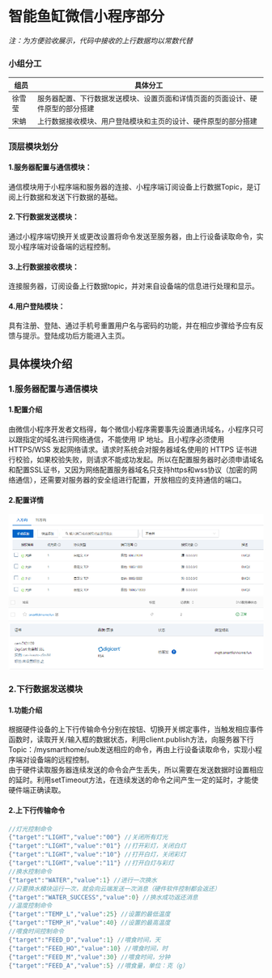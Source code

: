 <link href="markdown.css" rel="stylesheet"></link>

# 智能鱼缸微信小程序部分    
*注：为方便验收展示，代码中接收的上行数据均以常数代替*  

### 小组分工  
组员|具体分工
----|-----
徐雪莹	|服务器配置、下行数据发送模块、设置页面和详情页面的页面设计、硬件原型的部分搭建
宋蚺	|上行数据接收模块、用户登陆模块和主页的设计、硬件原型的部分搭建

### 顶层模块划分  
#### 1.服务器配置与通信模块：   
通信模块用于小程序端和服务器的连接、小程序端订阅设备上行数据Topic，是订阅上行数据和发送下行数据的基础。  
#### 2.下行数据发送模块：  
通过小程序端切换开关或更改设置将命令发送至服务器，由上行设备读取命令，实现小程序端对设备端的远程控制。  
#### 3.上行数据接收模块：  
连接服务器，订阅设备上行数据topic，并对来自设备端的信息进行处理和显示。  
#### 4.用户登陆模块：  
具有注册、登陆、通过手机号重置用户名与密码的功能，并在相应步骤给予应有反馈与提示。登陆成功后方能进入主页。   
  
## 具体模块介绍
### 1.服务器配置与通信模块  
#### 1.配置介绍  
由微信小程序开发者文档得，每个微信小程序需要事先设置通讯域名，小程序只可以跟指定的域名进行网络通信，不能使用 IP 地址。且小程序必须使用 HTTPS/WSS 发起网络请求。请求时系统会对服务器域名使用的 HTTPS 证书进行校验，如果校验失败，则请求不能成功发起。所以在配置服务器时必须申请域名和配置SSL证书，又因为网络配置服务器域名只支持https和wss协议（加密的网络通信），还需要对服务器的安全组进行配置，开放相应的支持通信的端口。    
#### 2.配置详情  
![安全组配置](https://github.com/xxy11122/Fish/blob/main/%E5%AE%89%E5%85%A8%E7%BB%84%E9%85%8D%E7%BD%AE.png)  
![域名](https://github.com/xxy11122/Fish/blob/main/%E5%9F%9F%E5%90%8D.png)
![证书](https://github.com/xxy11122/Fish/blob/main/%E8%AF%81%E4%B9%A6.png)  
### 2.下行数据发送模块  
#### 1.功能介绍  
根据硬件设备的上下行传输命令分别在按钮、切换开关绑定事件，当触发相应事件函数时，读取开关/输入框的数据状态，利用client.publish方法，向服务器下行Topic：/mysmarthome/sub发送相应的命令，再由上行设备读取命令，实现小程序端对设备端的远程控制。  
由于硬件读取服务器连续发送的命令会产生丢失，所以需要在发送数据时设置相应的延时。利用setTimeout方法，在连续发送的命令之间产生一定的延时，才能使硬件端正确读取。  
#### 2.上下行传输命令  
```c
//灯光控制命令  
{"target":"LIGHT","value":"00"} //关闭所有灯光  
{"target":"LIGHT","value":"01"} //打开彩灯，关闭白灯  
{"target":"LIGHT","value":"10"} //打开白灯，关闭彩灯  
{"target":"LIGHT","value":"11"} //打开白灯与彩灯  
//换水控制命令  
{"target":"WATER","value":1} //进行一次换水  
//只要换水模块运行一次，就会向云端发送一次消息（硬件软件控制都会返还）  
{"target":"WATER_SUCCESS","value":0} //换水成功返还消息  
//温度控制命令  
{"target":"TEMP_L","value":25} //设置的最低温度  
{"target":"TEMP_H","value":40} //设置的最高温度  
//喂食时间控制命令  
{"target":"FEED_D","value":1} //喂食时间，天  
{"target":"FEED_HO","value":10} //喂食时间，时  
{"target":"FEED_M","value":30} //喂食时间，分钟  
{"target":"FEED_A","value":5} //喂食量，单位：克（g）
```

